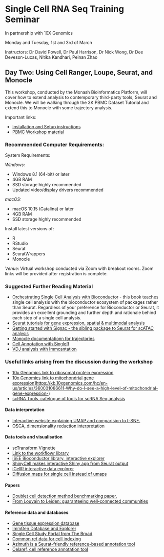 # Single Cell RNA Seq Training Seminar

In partnership with 10X Genomics

Monday and Tuesday, 1st and 3rd of March

Instructors: Dr David Powell, Dr Paul Harrison, Dr Nick Wong, Dr Dee Deveson-Lucas, Nitika Kandhari, Peinan Zhao

## Day Two: Using Cell Ranger, Loupe, Seurat, and Monocle

This workshop, conducted by the Monash Bioinformatics Platform, will cover how to extend analysis to contemporary third-party tools, Seurat and Monocle. We will be walking through the 3K PBMC Dataset Tutorial and extend this to Monocle with some trajectory analysis.

Important links:

* [Installation and Setup instructions](installation.html)
* [PBMC Workshop material](pbmc3k_tutorial.html/)

### Recommended Computer Requirements:

System Requirements:

*Windows:*

* Windows 8.1 (64-bit) or later
* 4GB RAM
* SSD storage highly recommended
* Updated video/display drivers recommended

*macOS:*

* macOS 10.15 (Catalina) or later
* 4GB RAM
* SSD storage highly recommended

Install latest versions of:
* R
* RStudio
* Seurat
* SeuratWrappers
* Monocle

*Venue:* Virtual workshop conducted via Zoom with breakout rooms. Zoom links will be provided after registration is complete.



### Suggested Further Reading Material

* [Orchestrating Single Cell Analysis with Bioconductor](https://bioconductor.org/books/release/OSCA/) - this book teaches single cell analysis with the bioconductor ecosystem of packages rather than Seurat. Regardless of your preference for Bioconductor or Seurat, it provides an excellent grounding and further depth and rationale behind each step of a single cell analysis.
* [Seurat tutorials for gene expression, spatial & multimodal analysis](https://satijalab.org/seurat/articles/get_started.html)
* [Getting started with Signac - the sibling package to Seurat for scATAC analysis](https://satijalab.org/signac/articles/overview.html)
* [Monocle documentationn for trajectories](https://cole-trapnell-lab.github.io/monocle3/docs/trajectories/)
* [Cell Annotation with SingleR](http://bioconductor.org/books/devel/SingleRBook/)
* [VDJ analysis with Immcantation](https://immcantation.readthedocs.io/en/stable/)

### Useful links arising from the discussion during the workshop
*	[10x Genomics link to ribosomal protein expression](https://kb.10xgenomics.com/hc/en-us/articles/218169723-What-fraction-of-reads-map-to-ribosomal-proteins-)
*	[10x Genomics link to mitochondrial gene expression]()]https://kb.10xgenomics.com/hc/en-us/articles/360001086611-Why-do-I-see-a-high-level-of-mitochondrial-gene-expression-)
*   [scRNA Tools, catelogue of tools for scRNA Seq analysis](https://www.scrna-tools.org/)
#### Data interpretation
*	[Interactive website explaining UMAP and comparision to t-SNE.](https://pair-code.github.io/understanding-umap/)
*	[OSCA, dimensionality reduction interpretation](http://bioconductor.org/books/3.14/OSCA.basic/dimensionality-reduction.html#visualization-interpretation)
#### Data tools and visualisation 
*	[scTransform Vignette](https://satijalab.org/seurat/articles/sctransform_vignette.html)
*	[Link to the workflowr library](https://github.com/jdblischak/workflowr)
*	[iSEE Bioconductor library, interactive explorer](https://bioconductor.org/packages/release/bioc/html/iSEE.html)
*	[ShinyCell makes interactive Shiny app from Seurat output](https://github.com/SGDDNB/ShinyCell)
*	[iCellR interactive data explorer](https://github.com/rezakj/iCellR)
*	[Diffusion maps for single cell instead of umaps](https://www.helmholtz-munich.de/icb/research/groups/marr-lab/software/destiny/index.html)
#### Papers
*   [Doublet cell detection method benchmarking paper.](https://www.cell.com/cell-systems/fulltext/S2405-4712(20)30459-2)
*	[From Louvain to Leiden: guaranteeing well-connected communities](https://www.nature.com/articles/s41598-019-41695-z)

#### Reference data and databases
*	[Gene tissue expression database](https://gtexportal.org/home/)
*	[ImmGen Database and Explorer](https://www.immgen.org/Databrowser19/DatabrowserPage.html)
*	[Single Cell Study Portal from The Broad](https://singlecell.broadinstitute.org/single_cell)
*	[Common ref data for cell indexing](http://bioconductor.org/packages/release/data/experiment/vignettes/celldex/inst/doc/userguide.html#2_General-purpose_references)
*	[Azimuth is a Seurat-friendly reference-based annotation tool](https://azimuth.hubmapconsortium.org/references/#Human%20-%20PBMC)
*	[Celaref, cell reference annotation tool](https://www.bioconductor.org/packages/release/bioc/html/celaref.html)


